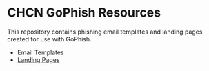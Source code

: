 # CHCN GoPhish Resources

This repository contains phishing email templates and landing pages created for use with GoPhish.

* Email Templates
* [Landing Pages](/landing-pages/index.md)